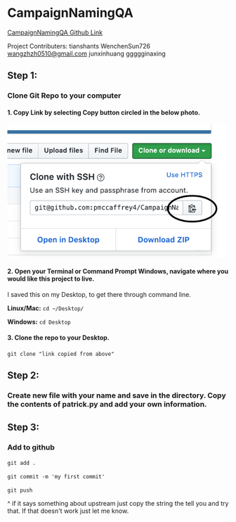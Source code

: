 # CampaignNamingQA

[CampaignNamingQA Github Link](https://github.com/pmccaffrey4/CampaignNamingQA)

Project Contributers:
tianshants
WenchenSun726
wangzhzh0510@gmail.com
junxinhuang
ggggginaxing

## Step 1:

### Clone Git Repo to your computer


#### 1. Copy Link by selecting Copy button circled in the below photo.

![](images/git-clone.png)



#### 2. Open your Terminal or Command Prompt Windows, navigate where you would like this project to live.

I saved this on my Desktop, to get there through command line.
	
**Linux/Mac:**
```cd ~/Desktop/```
	
**Windows:**
```cd Desktop```

#### 3. Clone the repo to your Desktop.

```git clone "link copied from above"```



## Step 2:

### Create new file with your name and save in the directory. Copy the contents of patrick.py and add your own information.


## Step 3:

### Add to github

```git add .```

```git commit -m 'my first commit'```

```git push```

^ if it says something about upstream just copy the string the tell you and try that. If that doesn't work just let me know.




